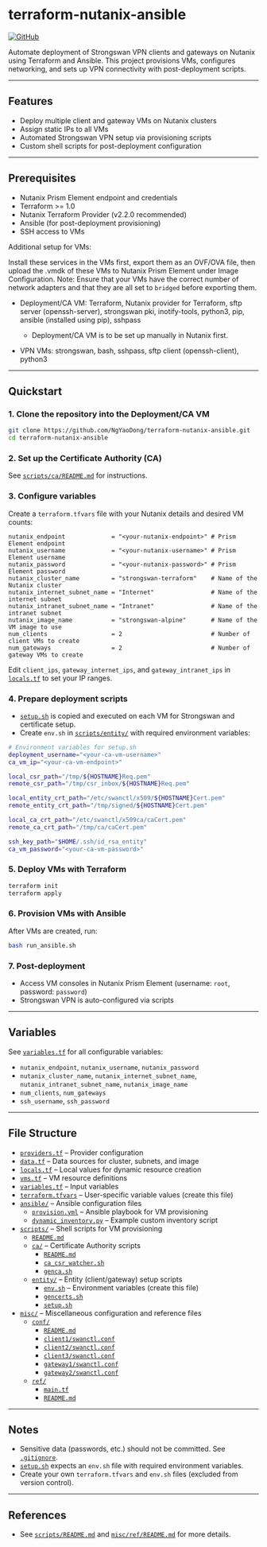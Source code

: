 # terraform-nutanix-ansible

[![GitHub](https://img.shields.io/badge/GitHub-NgYaoDong%2Fterraform--nutanix--ansible-blue?logo=github)](https://github.com/NgYaoDong/terraform-nutanix-ansible)

Automate deployment of Strongswan VPN clients and gateways on Nutanix using Terraform and Ansible. This project provisions VMs, configures networking, and sets up VPN connectivity with post-deployment scripts.

---

## Features

- Deploy multiple client and gateway VMs on Nutanix clusters
- Assign static IPs to all VMs
- Automated Strongswan VPN setup via provisioning scripts
- Custom shell scripts for post-deployment configuration

---

## Prerequisites

- Nutanix Prism Element endpoint and credentials
- Terraform >= 1.0
- Nutanix Terraform Provider (v2.2.0 recommended)
- Ansible (for post-deployment provisioning)
- SSH access to VMs

Additional setup for VMs:

Install these services in the VMs first, export them as an OVF/OVA file, then upload the .vmdk of these VMs to Nutanix Prism Element under Image Configuration.
Note: Ensure that your VMs have the correct number of network adapters and that they are all set to `bridged` before exporting them.

- Deployment/CA VM: Terraform, Nutanix provider for Terraform, sftp server (openssh-server), strongswan pki, inotify-tools, python3, pip, ansible (installed using pip), sshpass
  
  - Deployment/CA VM is to be set up manually in Nutanix first.

- VPN VMs: strongswan, bash, sshpass, sftp client (openssh-client), python3

---

## Quickstart

### 1. Clone the repository into the Deployment/CA VM

```bash
git clone https://github.com/NgYaoDong/terraform-nutanix-ansible.git
cd terraform-nutanix-ansible
```

### 2. Set up the Certificate Authority (CA)

See [`scripts/ca/README.md`](scripts/ca/README.md) for instructions.

### 3. Configure variables

Create a `terraform.tfvars` file with your Nutanix details and desired VM counts:

```hcl
nutanix_endpoint             = "<your-nutanix-endpoint>" # Prism Element endpoint
nutanix_username             = "<your-nutanix-username>" # Prism Element username
nutanix_password             = "<your-nutanix-password>" # Prism Element password
nutanix_cluster_name         = "strongswan-terraform"    # Name of the Nutanix cluster
nutanix_internet_subnet_name = "Internet"                # Name of the internet subnet
nutanix_intranet_subnet_name = "Intranet"                # Name of the intranet subnet
nutanix_image_name           = "strongswan-alpine"       # Name of the VM image to use
num_clients                  = 2                         # Number of client VMs to create
num_gateways                 = 2                         # Number of gateway VMs to create
```

Edit `client_ips`, `gateway_internet_ips`, and `gateway_intranet_ips` in [`locals.tf`](locals.tf) to set your IP ranges.

### 4. Prepare deployment scripts

- [`setup.sh`](scripts/entity/setup.sh) is copied and executed on each VM for Strongswan and certificate setup.
- Create `env.sh` in [`scripts/entity/`](scripts/entity/) with required environment variables:

```bash
# Environment variables for setup.sh
deployment_username="<your-ca-vm-username>"
ca_vm_ip="<your-ca-vm-endpoint>"

local_csr_path="/tmp/${HOSTNAME}Req.pem"
remote_csr_path="/tmp/csr_inbox/${HOSTNAME}Req.pem"

local_entity_crt_path="/etc/swanctl/x509/${HOSTNAME}Cert.pem"
remote_entity_crt_path="/tmp/signed/${HOSTNAME}Cert.pem"

local_ca_crt_path="/etc/swanctl/x509ca/caCert.pem"
remote_ca_crt_path="/tmp/ca/caCert.pem"

ssh_key_path="$HOME/.ssh/id_rsa_entity"
ca_vm_password="<your-ca-vm-password>"
```

### 5. Deploy VMs with Terraform

```bash
terraform init
terraform apply
```

### 6. Provision VMs with Ansible

After VMs are created, run:

```bash
bash run_ansible.sh
```

### 7. Post-deployment

- Access VM consoles in Nutanix Prism Element (username: `root`, password: `password`)
- Strongswan VPN is auto-configured via scripts

---

## Variables

See [`variables.tf`](variables.tf) for all configurable variables:

- `nutanix_endpoint`, `nutanix_username`, `nutanix_password`
- `nutanix_cluster_name`, `nutanix_internet_subnet_name`, `nutanix_intranet_subnet_name`, `nutanix_image_name`
- `num_clients`, `num_gateways`
- `ssh_username`, `ssh_password`

---

## File Structure

- [`providers.tf`](providers.tf) – Provider configuration
- [`data.tf`](data.tf) – Data sources for cluster, subnets, and image
- [`locals.tf`](locals.tf) – Local values for dynamic resource creation
- [`vms.tf`](vms.tf) – VM resource definitions
- [`variables.tf`](variables.tf) – Input variables
- [`terraform.tfvars`](terraform.tfvars) – User-specific variable values (create this file)
- [`ansible/`](ansible/) – Ansible configuration files
  - [`provision.yml`](ansible/provision.yml) – Ansible playbook for VM provisioning
  - [`dynamic_inventory.py`](ansible/dynamic_inventory.py) – Example custom inventory script
- [`scripts/`](scripts/) – Shell scripts for VM provisioning
  - [`README.md`](scripts/README.md)
  - [`ca/`](scripts/ca/) – Certificate Authority scripts
    - [`README.md`](scripts/ca/README.md)
    - [`ca_csr_watcher.sh`](scripts/ca/ca_csr_watcher.sh)
    - [`genca.sh`](scripts/ca/genca.sh)
  - [`entity/`](scripts/entity/) – Entity (client/gateway) setup scripts
    - [`env.sh`](scripts/entity/env.sh) – Environment variables (create this file)
    - [`gencerts.sh`](scripts/entity/gencerts.sh)
    - [`setup.sh`](scripts/entity/setup.sh)
- [`misc/`](misc/) – Miscellaneous configuration and reference files
  - [`conf/`](misc/conf/)
    - [`README.md`](misc/conf/README.md)
    - [`client1/swanctl.conf`](misc/conf/client1/swanctl.conf)
    - [`client2/swanctl.conf`](misc/conf/client2/swanctl.conf)
    - [`client3/swanctl.conf`](misc/conf/client3/swanctl.conf)
    - [`gateway1/swanctl.conf`](misc/conf/gateway1/swanctl.conf)
    - [`gateway2/swanctl.conf`](misc/conf/gateway2/swanctl.conf)
  - [`ref/`](misc/ref/)
    - [`main.tf`](misc/ref/main.tf)
    - [`README.md`](misc/ref/README.md)

---

## Notes

- Sensitive data (passwords, etc.) should not be committed. See [`.gitignore`](.gitignore).
- [`setup.sh`](scripts/entity/setup.sh) expects an `env.sh` file with required environment variables.
- Create your own `terraform.tfvars` and `env.sh` files (excluded from version control).

---

## References

- See [`scripts/README.md`](scripts/README.md) and [`misc/ref/README.md`](misc/ref/README.md) for more details.
